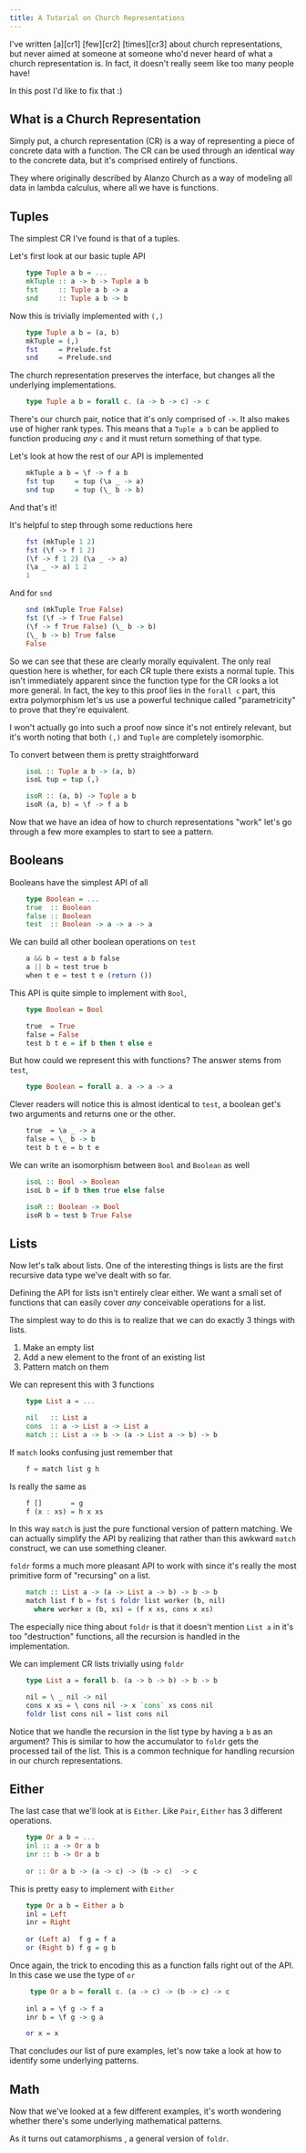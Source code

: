 ```yaml
---
title: A Tutorial on Church Representations
---
```


I've written [a][cr1] [few][cr2] [times][cr3] about church
representations, but never aimed at someone at someone who'd never
heard of what a church representation is. In fact, it doesn't really
seem like too many people have!

In this post I'd like to fix that :)

## What is a Church Representation

Simply put, a church representation (CR) is a way of representing a piece
of concrete data with a function. The CR can be used through an
identical way to the concrete data, but it's comprised entirely of
functions.

They where originally described by Alanzo Church as a way of modeling
all data in lambda calculus, where all we have is functions.

## Tuples

The simplest CR I've found is that of a tuples.

Let's first look at our basic tuple API

``` haskell
    type Tuple a b = ...
    mkTuple :: a -> b -> Tuple a b
    fst     :: Tuple a b -> a
    snd     :: Tuple a b -> b
```

Now this is trivially implemented with `(,)`

``` haskell
    type Tuple a b = (a, b)
    mkTuple = (,)
    fst     = Prelude.fst
    snd     = Prelude.snd
```

The church representation preserves the interface, but changes all the
underlying implementations.

``` haskell
    type Tuple a b = forall c. (a -> b -> c) -> c
```

There's our church pair, notice that it's only comprised of `->`. It
also makes use of higher rank types. This means that a `Tuple a b` can
be applied to function producing *any* `c` and it must return
something of that type.

Let's look at how the rest of our API is implemented

``` haskell
    mkTuple a b = \f -> f a b
    fst tup     = tup (\a _ -> a)
    snd tup     = tup (\_ b -> b)
```

And that's it! 

It's helpful to step through some reductions here

``` haskell
    fst (mkTuple 1 2)
    fst (\f -> f 1 2)
    (\f -> f 1 2) (\a _ -> a)
    (\a _ -> a) 1 2
    1
```

And for `snd`

``` haskell
    snd (mkTuple True False)
    fst (\f -> f True False)
    (\f -> f True False) (\_ b -> b)
    (\_ b -> b) True false
    False
```

So we can see that these are clearly morally equivalent. The only real
question here is whether, for each CR tuple there exists a normal
tuple. This isn't immediately apparent since the function type for the
CR looks a lot more general. In fact, the key to this proof lies in
the `forall c` part, this extra polymorphism let's us use a powerful
technique called "parametricity" to prove that they're equivalent.

I won't actually go into such a proof now since it's not entirely
relevant, but it's worth noting that both `(,)` and `Tuple` are
completely isomorphic.

To convert between them is pretty straightforward

``` haskell
    isoL :: Tuple a b -> (a, b)
    isoL tup = tup (,)

    isoR :: (a, b) -> Tuple a b
    isoR (a, b) = \f -> f a b
```

Now that we have an idea of how to church representations "work" let's
go through a few more examples to start to see a pattern.

## Booleans

Booleans have the simplest API of all

``` haskell
    type Boolean = ...
    true  :: Boolean
    false :: Boolean
    test  :: Boolean -> a -> a -> a
```

We can build all other boolean operations on `test`

``` haskell
    a && b = test a b false
    a || b = test true b
    when t e = test t e (return ())
```

This API is quite simple to implement with `Bool`,

``` haskell
    type Boolean = Bool

    true  = True
    false = False
    test b t e = if b then t else e
```

But how could we represent this with functions? The answer stems from
`test`,

``` haskell
    type Boolean = forall a. a -> a -> a
```

Clever readers will notice this is almost identical to `test`, a
boolean get's two arguments and returns one or the other.

``` haskell
    true  = \a _ -> a
    false = \_ b -> b
    test b t e = b t e
```

We can write an isomorphism between `Bool` and `Boolean` as well

``` haskell
    isoL :: Bool -> Boolean
    isoL b = if b then true else false

    isoR :: Boolean -> Bool
    isoR b = test b True False
```

## Lists

Now let's talk about lists. One of the interesting things is lists are
the first recursive data type we've dealt with so far.

Defining the API for lists isn't entirely clear either. We want a
small set of functions that can easily cover *any* conceivable
operations for a list.

The simplest way to do this is to realize that we can do exactly 3
things with lists.

 1. Make an empty list
 2. Add a new element to the front of an existing list
 3. Pattern match on them

We can represent this with 3 functions

``` haskell
    type List a = ...

    nil   :: List a
    cons  :: a -> List a -> List a
    match :: List a -> b -> (a -> List a -> b) -> b
```

If `match` looks confusing just remember that

``` haskell
    f = match list g h
```

Is really the same as

``` haskell
    f []       = g
    f (x : xs) = h x xs
```

In this way `match` is just the pure functional version of pattern
matching. We can actually simplify the API by realizing that rather
than this awkward `match` construct, we can use something cleaner.

`foldr` forms a much more pleasant API to work with since it's really
the most primitive form of "recursing" on a list.

``` haskell
    match :: List a -> (a -> List a -> b) -> b -> b
    match list f b = fst $ foldr list worker (b, nil)
      where worker x (b, xs) = (f x xs, cons x xs)
```

The especially nice thing about `foldr` is that it doesn't mention
`List a` in it's too "destruction" functions, all the recursion is
handled in the implementation.

We can implement CR lists trivially using `foldr`

``` haskell
    type List a = forall b. (a -> b -> b) -> b -> b

    nil = \ _ nil -> nil
    cons x xs = \ cons nil -> x `cons` xs cons nil
    foldr list cons nil = list cons nil
```

Notice that we handle the recursion in the list type by having a `b`
as an argument? This is similar to how the accumulator to `foldr`
gets the processed tail of the list. This is a common technique for
handling recursion in our church representations.

## Either

The last case that we'll look at is `Either`. Like `Pair`, `Either`
has 3 different operations.

``` haskell
    type Or a b = ...
    inl :: a -> Or a b
    inr :: b -> Or a b
    
    or :: Or a b -> (a -> c) -> (b -> c)  -> c
````

This is pretty easy to implement with `Either`

``` haskell
    type Or a b = Either a b
    inl = Left
    inr = Right
    
    or (Left a)  f g = f a
    or (Right b) f g = g b
```

Once again, the trick to encoding this as a function falls right out
of the API. In this case we use the type of `or`

``` haskell
     type Or a b = forall c. (a -> c) -> (b -> c) -> c
  
    inl a = \f g -> f a
    inr b = \f g -> g a

    or x = x
```

That concludes our list of pure examples, let's now take a look at how
to identify some underlying patterns.


## Math

Now that we've looked at a few different examples, it's worth
wondering whether there's some underlying mathematical patterns.

As it turns out catamorphisms , a general version of `foldr`.
